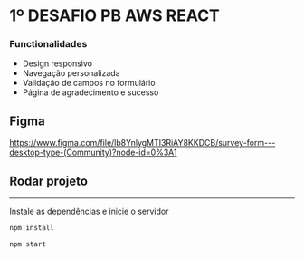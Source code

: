 # 1º DESAFIO PB AWS REACT


### Functionalidades

- Design responsivo
- Navegação personalizada
- Validação de campos no formulário
- Página de agradecimento e sucesso

## Figma

https://www.figma.com/file/lb8YnlygMTI3RiAY8KKDCB/survey-form---desktop-type-(Community)?node-id=0%3A1

## Rodar projeto

---
Instale as dependências e inicie o servidor

```bash
npm install

npm start
```